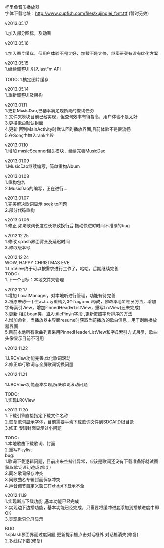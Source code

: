 杯里鱼音乐播放器 <br/>
字体下载地址：http://www.cupfish.com/files/xujinglei_font.ttf (暂时无效) <br/>


v2013.05.17 <br/>

1.加入部分图标，及动画

v2013.05.16 <br/>

1.加入图片缓存，但用户体验不是太好，加载不是太快，继续研究有没有优化方案

v2013.05.15 <br/>
1.继续调整UI,引入lastFm API

TODO:
1.搞定图片缓存

v2013.05.14 <br/>
1.重新调整UI及架构


v2013.01.11 <br/>
1.更新MusicDao,已基本满足现阶段的查询任务 <br/>
2.文件夹模块目前已经实现，但查询效率有待提高，用户体验不是太好<br/>
3.更换歌曲默认封面<br/>
4.更新 回到MainActivity时默认回到播放界面,目前体验不是很流畅<br/>
5.在Song中加入rank字段<br/>


v2013.01.10 <br/>
1.增加 musicScanner相关模块，继续完善MusicDao<br/>

v2013.01.09 <br />
1.MusicDao继续编写，简单重构Album<br/>

v2013.01.08 <br/>
1.重构包名<br/>
2.MusicDao的编写，正在进行...<br/>

v2013.01.07<br/>
1.完美解决歌词显示 seek to问题<br/>
2.部分代码重构<br/>

v2013.01.06<br/>
1.修正 如果歌词长度过长导致换行后 拖动快进时时间不准确的bug<br/>

v2012.12.25<br/>
1.修改 splash界面背景及延迟时间<br/>
2.修改版本号<br/>

v2012.12.24<br />
WOW, HAPPY CHRISTMAS EVE!<br/>
1.LrcView终于可以按需求进行工作了，哈哈，后期继续完善<br/>
TODO:<br/>
1.下一个目标：本地文件夹管理


v2012.12.17<br />
1.增加 LocalManager，对本地听进行管理，功能有待完善<br/>
2.将原来的一个主activity重构为3个fragment构成，修改本地听相关方法，增加字母索引View，增加PinnedHeaderListView，重写LrcView(还未完成)<br/>
3.更新 相关bean类，加入titlePinyin字段 ,更新按照字母排序的方法<br/>
4.增加命令，当播放器主界面resume时获取当前播放的歌曲信息，用于刷新播放器界面<br/>
5.目前本地所有歌曲列表采用PinnedHeaderListView和字母索引方式展示，歌曲头像显示目前不可用<br/>

v2012.11.22<br />

1.LRCView功能完善,优化歌词滚动<br />
2.修正单行歌词与全屏歌词切换问题<br />


v2012.11.21<br />

1.LRCView功能基本实现,解决歌词滚动问题<br />

TODO:<br/>
1.实现LRCView<br />

v2012.11.20<br/>
1.下载引擎直接指定下载文件名称<br/>
2.恢复歌词显示字体，目前需要手动下载歌词文件到SDCARD根目录<br/>
3.修正 专辑封面显示过小问题<br/>

TODO:<br/>
1.本地歌曲下载歌词、封面<br/>
2.重写Playlist<br/>
bug:<br/>
1.歌词下载逻辑问题，目前出来空指针异常，应该是歌词还没有下载准备好就试图获取歌词语句造成(修复)<br/>
2.同名歌词保存冲突<br/>
3.同歌曲名专辑封面保存冲突<br/>
4.声音调节自定义窗口在xhdpi下显示不全<br/>

v2012.11.19<br/>
1.实现断点下载功能 ,基本功能已经完成<br/>
2.实现边下边播功能，基本功能已经完成，只需要将缓冲进度添加到播放进度中即OK<br/>
3.实现歌词全屏显示<br/>

BUG<br/>
1.splash界面界面过度问题,更新提示框点击对话框外 对话框消失(修复)<br/>
2.多线程下载(修复)<br/>
